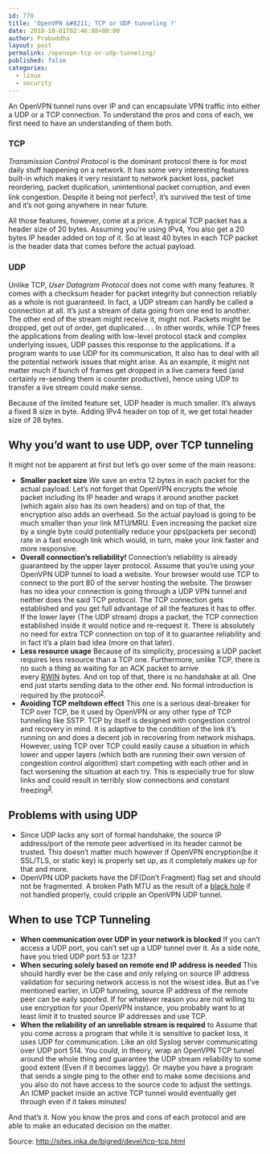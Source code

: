 ```yaml
---
id: 770
title: 'OpenVPN &#8211; TCP or UDP tunneling ?'
date: 2018-10-01T02:46:08+00:00
author: Prabuddha
layout: post
permalink: /openvpn-tcp-or-udp-tunneling/
published: false
categories:
  - linux
  - security
---
```

An OpenVPN tunnel runs over IP and can encapsulate VPN traffic into either a UDP or a TCP connection. To understand the pros and cons of each, we first need to have an understanding of them both.
<h3 id="tcp">TCP</h3>
<em>Transmission Control Protocol</em> is the dominant protocol there is for most daily stuff happening on a network. It has some very interesting features built-in which makes it very resistant to network packet loss, packet reordering, packet duplication, unintentional packet corruption, and even link congestion. Despite it being not perfect<sup id="fnref-1" class="footnote-ref"><a href="https://hamy.io/post/0002/openvpn---tcp-or-udp-tunneling/#fn:1">1</a></sup>, it’s survived the test of time and it’s not going anywhere in near future.

All those features, however, come at a price. A typical TCP packet has a header size of 20 bytes. Assuming you’re using IPv4, You also get a 20 bytes IP header added on top of it. So at least 40 bytes in each TCP packet is the header data that comes before the actual payload.
<h3 id="udp">UDP</h3>
Unlike TCP, <em>User Datagram Protocol</em> does not come with many features. It comes with a checksum header for packet integrity but connection reliably as a whole is not guaranteed. In fact, a UDP stream can hardly be called a connection at all. It’s just a stream of data going from one end to another. The other end of the stream might receive it, might not. Packets might be dropped, get out of order, get duplicated… . In other words, while TCP frees the applications from dealing with low-level protocol stack and complex underlying issues, UDP passes this response to the applications. If a program wants to use UDP for its communication, It also has to deal with all the potential network issues that might arise. As an example, it might not matter much if bunch of frames get dropped in a live camera feed (and certainly re-sending them is counter productive), hence using UDP to transfer a live stream could make sense.

Because of the limited feature set, UDP header is much smaller. It’s always a fixed 8 size in byte. Adding IPv4 header on top of it, we get total header size of 28 bytes.
<h2 id="why-you-d-want-to-use-udp-over-tcp-tunneling">Why you’d want to use UDP, over TCP tunneling</h2>
It might not be apparent at first but let’s go over some of the main reasons:
<ul>
 	<li><strong>Smaller packet size</strong>
We save an extra 12 bytes in each packet for the actual payload. Let’s not forget that OpenVPN encrypts the whole packet including its IP header and wraps it around another packet (which again also has its own headers) and on top of that, the encryption also adds an overhead. So the actual payload is going to be much smaller than your link MTU/MRU. Even increasing the packet size by a single byte could potentially reduce your pps(packets per second) rate in a fast enough link which would, in turn, make your link faster and more responsive.</li>
 	<li><strong>Overall connection’s reliability!</strong>
Connection’s reliability is already guaranteed by the upper layer protocol. Assume that you’re using your OpenVPN UDP tunnel to load a website. Your browser would use TCP to connect to the port 80 of the server hosting the website. The browser has no idea your connection is going through a UDP VPN tunnel and neither does the said TCP protocol. The TCP connection gets established and you get full advantage of all the features it has to offer. If the lower layer (The UDP stream) drops a packet, the TCP connection established inside it would notice and re-request it. There is absolutely no need for extra TCP connection on top of it to guarantee reliability and in fact it’s a plain bad idea (more on that later).</li>
 	<li><strong>Less resource usage</strong>
Because of its simplicity, processing a UDP packet requires less resource than a TCP one. Furthermore, unlike TCP, there is no such a thing as waiting for an ACK packet to arrive every <a href="https://en.wikipedia.org/wiki/TCP_tuning#Window_size" target="_blank" rel="noopener">RWIN</a> bytes. And on top of that, there is no handshake at all. One end just starts sending data to the other end. No formal introduction is required by the protocol<sup id="fnref-2" class="footnote-ref"><a href="https://hamy.io/post/0002/openvpn---tcp-or-udp-tunneling/#fn:2">2</a></sup>.</li>
 	<li><strong>Avoiding TCP meltdown effect</strong>
This one is a serious deal-breaker for TCP over TCP, be it used by OpenVPN or any other type of TCP tunneling like SSTP. TCP by itself is designed with congestion control and recovery in mind. It is adaptive to the condition of the link it’s running on and does a decent job in recovering from network mishaps. However, using TCP over TCP could easily cause a situation in which lower and upper layers (which both are running their own version of congestion control algorithm) start competing with each other and in fact worsening the situation at each try. This is especially true for slow links and could result in terribly slow connections and constant freezing<sup id="fnref-3" class="footnote-ref"><a href="https://hamy.io/post/0002/openvpn---tcp-or-udp-tunneling/#fn:3">3</a></sup>.</li>
</ul>
<h2 id="problems-with-using-udp">Problems with using UDP</h2>
<ul>
 	<li>Since UDP lacks any sort of formal handshake, the source IP address/port of the remote peer advertised in its header cannot be trusted. This doesn’t matter much however if OpenVPN encryption(be it SSL/TLS, or static key) is properly set up, as it completely makes up for that and more.</li>
 	<li>OpenVPN UDP packets have the DF(Don’t Fragment) flag set and should not be fragmented. A broken Path MTU as the result of a <a href="https://en.wikipedia.org/wiki/Black_hole_%28networking%29" target="_blank" rel="noopener">black hole</a> if not handled properly, could cripple an OpenVPN UDP tunnel.</li>
</ul>
<h2 id="when-to-use-tcp-tunneling">When to use TCP Tunneling</h2>
<ul>
 	<li><strong>When communication over UDP in your network is blocked</strong>
If you can’t access a UDP port, you can’t set up a UDP tunnel over it. As a side note, have you tried UDP port 53 or 123?</li>
 	<li><strong>When securing solely based on remote end IP address is needed</strong>
This should hardly ever be the case and only relying on source IP address validation for securing network access is not the wisest idea. But as I’ve mentioned earlier, in UDP tunneling, source IP address of the remote peer can be eaily spoofed. If for whatever reason you are not willing to use encryption for your OpenVPN instance, you probably want to at least limit it to trusted source IP addresses and use TCP.</li>
 	<li><strong>When the reliability of an unreliable stream is required</strong> to Assume that you come across a program that while it is sensitive to packet loss, it uses UDP for communication. Like an old Syslog server communicating over UDP port 514. You could, in theory, wrap an OpenVPN TCP tunnel around the whole thing and guarantee the UDP stream reliability to some good extent (Even if it becomes laggy). Or maybe you have a program that sends a single ping to the other end to make some decisions and you also do not have access to the source code to adjust the settings. An ICMP packet inside an active TCP tunnel would eventually get through even if it takes minutes!</li>
</ul>
And that’s it. Now you know the pros and cons of each protocol and are able to make an educated decision on the matter.

Source: http://sites.inka.de/bigred/devel/tcp-tcp.html